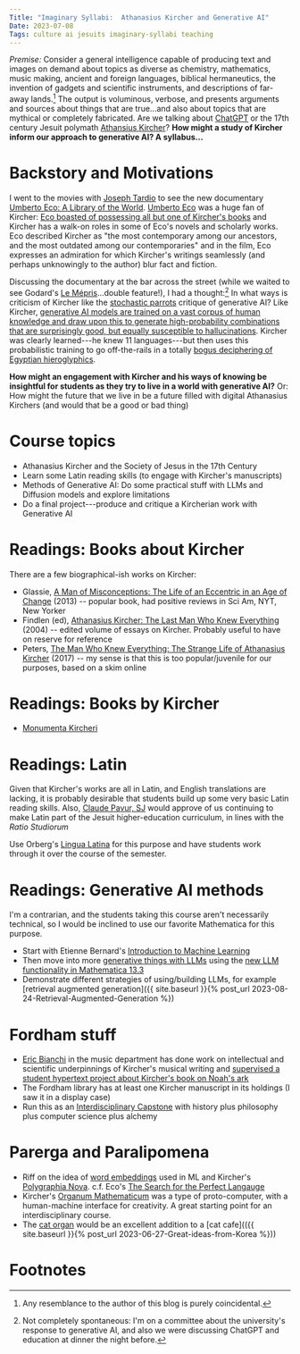 ```yaml
---
Title: "Imaginary Syllabi:  Athanasius Kircher and Generative AI"
Date: 2023-07-08
Tags: culture ai jesuits imaginary-syllabi teaching
---
```


*Premise:*  Consider a general intelligence capable of producing text and images on demand about topics as diverse as chemistry, mathematics, music making, ancient and foreign languages, biblical hermaneutics, the invention of gadgets and scientific instruments, and descriptions of far-away lands.[^1] The output is voluminous, verbose, and presents arguments and sources about things that are true...and also about topics that are mythical or completely fabricated. Are we talking about [ChatGPT](https://writings.stephenwolfram.com/2023/02/what-is-chatgpt-doing-and-why-does-it-work/) or the 17th century Jesuit polymath [Athansius Kircher](https://en.wikipedia.org/wiki/Athanasius_Kircher)? **How might a study of Kircher inform our approach to generative AI? A syllabus...**   

# Backstory and Motivations

I went to the movies with [Joseph Tardio](https://amzn.to/3PNyQ02) to see the new documentary [Umberto Eco: A Library of the World](https://www.nytimes.com/2023/06/29/movies/umberto-eco-a-library-of-the-world-review.html). [Umberto Eco](https://en.wikipedia.org/wiki/Umberto_Eco) was a huge fan of Kircher: [Eco boasted of possessing all but one of Kircher's books](https://lithub.com/umberto-ecos-favorite-books-give-new-meaning-to-the-phrase-deep-cut/) and Kircher has a walk-on roles in some of Eco's novels and scholarly works.  Eco described Kircher as "the most contemporary among our ancestors, and the most outdated among our contemporaries" and in the film, Eco expresses an admiration for which Kircher's writings seamlessly (and perhaps unknowingly to the author) blur fact and fiction.

Discussing the documentary at the bar across the street (while we waited to see Godard's [Le Mépris](https://en.wikipedia.org/wiki/Contempt_(film))...double feature!), I had a thought:[^2] In what ways is criticism of Kircher like the [stochastic parrots](https://dl.acm.org/doi/10.1145/3442188.3445922) critique of generative AI? Like Kircher, [generative AI models are trained on a vast corpus of human knowledge and draw upon this to generate high-probability combinations that are surprisingly good, but equally susceptible to hallucinations]((https://writings.stephenwolfram.com/2023/02/what-is-chatgpt-doing-and-why-does-it-work/)).  Kircher was clearly learned---he knew 11 languages---but then uses this probabilistic training to go off-the-rails in a totally [bogus deciphering of Egyptian hieroglyphics](https://fathom.lib.uchicago.edu/1/777777122590/).

**How might an engagement with Kircher and his ways of knowing be insightful for students as they try to live in a world with generative AI?** Or:  How might the future that we live in be a future filled with digital Athanasius Kirchers (and would that be a good or bad thing)


# Course topics

- Athanasius Kircher and the Society of Jesus in the 17th Century
- Learn some Latin reading skills (to engage with Kircher's manuscripts)
- Methods of Generative AI: Do some practical stuff with LLMs and Diffusion models and explore limitations
- Do a final project---produce and critique a Kircherian work with Generative AI

# Readings: Books about Kircher

There are a few biographical-ish works on Kircher:

* Glassie, [A Man of Misconceptions: The Life of an Eccentric in an Age of Change](https://amzn.to/44j2dvq) (2013) -- popular book, had positive reviews in Sci Am, NYT, New Yorker
* Findlen (ed), [Athanasius Kircher: The Last Man Who Knew Everything](https://amzn.to/3D2iwAC) (2004) -- edited volume of essays on Kircher. Probably useful to have on reserve for reference 
* Peters, [The Man Who Knew Everything: The Strange Life of Athanasius Kircher](https://amzn.to/3XEfzQx) (2017) -- my sense is that this is too popular/juvenile for our purposes, based on a skim online 

# Readings: Books by Kircher

- [Monumenta Kircheri](https://gate.unigre.it/mediawiki/index.php/Monumenta_Kircheri)

# Readings: Latin

Given that Kircher's works are all in Latin, and English translations are lacking, it is probably desirable that students build up some very basic Latin reading skills.  Also, [Claude Pavur, SJ](https://amzn.to/3pD6avM) would approve of us continuing to make Latin part of the Jesuit higher-education curriculum, in lines with the *Ratio Studiorum*

Use Orberg's [Lingua Latina](https://amzn.to/44hu1jI) for this purpose and have students work through it over the course of the semester.   

# Readings: Generative AI methods

I'm a contrarian, and the students taking this course aren't necessarily technical, so I would be inclined to use our favorite Mathematica for this purpose.

- Start with Etienne Bernard's [Introduction to Machine Learning](https://www.wolfram-media.com/products/introduction-to-machine-learning/)
- Then move into more [generative things with LLMs](https://www.wolfram.com/wolfram-u/courses/language-integrations/new-llm-functionality-in-wolfram-language/) using the [new LLM functionality in Mathematica 13.3](https://writings.stephenwolfram.com/2023/06/llm-tech-and-a-lot-more-version-13-3-of-wolfram-language-and-mathematica/)
- Demonstrate different strategies of using/building LLMs, for example [retrieval augmented generation]({{ site.baseurl }}{% post_url 2023-08-24-Retrieval-Augmented-Generation %})


# Fordham stuff

 - [Eric Bianchi](https://www.fordham.edu/academics/departments/music/faculty-and-staff/eric-bianchi/) in the music department has done work on intellectual and scientific underpinnings of Kircher's musical writing and [supervised a student hypertext project about Kircher's book on Noah's ark](https://honorsbookculture.ace.fordham.edu/kirchers-encyclopedic-visions)
- The Fordham library has at least one Kircher manuscript in its holdings (I saw it in a display case)
 - Run this as an [Interdisciplinary Capstone](https://bulletin.fordham.edu/undergraduate/fordham-college-core-curriculum/capstone-courses/) with history plus philosophy plus computer science plus alchemy

# Parerga and Paralipomena

- Riff on the idea of [word embeddings](https://en.wikipedia.org/wiki/Word_embedding) used in ML and Kircher's [Polygraphia Nova](https://en.wikipedia.org/wiki/Polygraphia_Nova).  c.f. Eco's [The Search for the Perfect Langauge](https://amzn.to/43f3UIX)
- Kircher's [Organum Mathematicum](https://gate.unigre.it/mediawiki/index.php/Athanasius_Kircher’s_Organum_mathematicum._On_the_Evolutionary_Improbability_of_an_Information_Processing_Innovation) was a type of proto-computer, with a human-machine interface for creativity.  A great starting point for an interdisciplinary course.
- The [cat organ](https://en.wikipedia.org/wiki/Cat_organ) would be an excellent addition to a [cat cafe](({{ site.baseurl }}{% post_url 2023-06-27-Great-ideas-from-Korea %}))

# Footnotes

[^1]: Any resemblance to the author of this blog is purely coincidental.
[^2]: Not completely spontaneous:  I'm on a committee about the university's response to generative AI, and also we were discussing ChatGPT and education at dinner the night before. 
